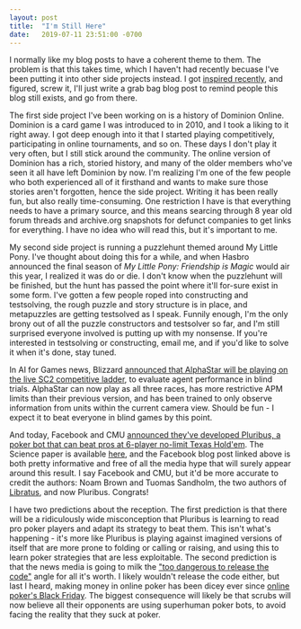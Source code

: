 ```yaml
---
layout: post
title:  "I'm Still Here"
date:   2019-07-11 23:51:00 -0700
---
```


I normally like my blog posts to have a coherent theme to them. The problem is
that this takes time, which I haven't had recently becuase I've been putting it
into other side projects instead. I got [inspired recently](https://sivers.org/ego),
and figured, screw it, I'll just write a grab bag blog post to remind people
this blog still exists, and go from there.

The first side project I've been working on is a history of Dominion Online.
Dominion is a card game I was introduced to in 2010, and I took a liking to it
right away. I got deep enough into it that I started playing competitively,
participating in online tournaments, and so on. These days I don't play it very
often, but I still stick around the community. The online version of Dominion
has a rich, storied history, and many of the older members who've seen it all have
left Dominion by now. I'm realizing I'm one of the few people who both
experienced all of it firsthand and wants to make sure those stories aren't
forgotten, hence the side project.
Writing it has been really fun, but also really time-consuming.
One restriction I have is that everything needs to have a primary source,
and this means searcing through 8 year old forum threads and archive.org snapshots
for defunct companies to get links for everything. I have no idea who will read
this, but it's important to me.

My second side project is running a puzzlehunt themed around My Little Pony.
I've thought about doing this for a while, and when Hasbro announced the final
season of *My Little Pony: Friendship is Magic* would air this year, I realized
it was do or die. I don't know when the puzzlehunt will be finished, but the
hunt has passed the point where it'll for-sure exist in some form. I've gotten
a few people roped into constructing and testsolving, the rough puzzle and
story structure is in place, and metapuzzles are getting testsolved as I speak.
Funnily enough, I'm the only brony out of all the puzzle constructors and
testsolver so far, and I'm still surprised everyone involved is putting up with
my nonsense. If you're interested in testsolving or constructing, email me,
and if you'd like to solve it when it's done, stay tuned.

In AI for Games news, Blizzard [announced that AlphaStar will be playing on the live SC2 competitive ladder](https://news.blizzard.com/en-us/starcraft2/22933138/deepmind-research-on-ladder),
to evaluate agent performance in blind trials.
AlphaStar can now play as all three races, has more restrictive
APM limits than their previous version, and has been trained to only observe
information from units within the current camera view. Should be fun - I expect
it to beat everyone in blind games by this point.

And today, Facebook and CMU
[announced they've developed Pluribus, a poker bot that can beat pros at 6-player
no-limit Texas Hold'em](https://ai.facebook.com/blog/pluribus-first-ai-to-beat-pros-in-6-player-poker/).
The Science paper is available [here](https://science.sciencemag.org/content/early/2019/07/10/science.aay2400),
and the Facebook blog post linked above is both pretty informative and free of
all the media hype that will surely appear around this result. I say Facebook
and CMU, but it'd be more accurate to credit the authors:
Noam Brown and Tuomas Sandholm, the two authors of [Libratus](https://science.sciencemag.org/content/359/6374/418),
and now Pluribus. Congrats!

I have two predictions about the reception. The first prediction is that there will be
a ridiculously wide misconception that Pluribus is learning to read pro poker
players and adapt its strategy to beat them. This isn't what's happening - it's
more like Pluribus is playing against imagined versions of itself that are
more prone to folding or calling or raising, and using this to learn poker
strategies that are less exploitable. The second prediction is that the news
media is going to milk the ["too dangerous to release the code"](https://www.technologyreview.com/s/613943/facebooks-new-poker-playing-ai-could-wreck-the-online-poker-industryso-its-not-being/)
angle for all it's worth. I likely wouldn't release the code either,
but last I heard, making money in online poker has been dicey
ever since [online poker's Black Friday](https://www.theverge.com/2013/4/15/4226358/poker-black-friday-two-year-anniversary).
The biggest consequence will likely be that scrubs will now believe all their
opponents are using superhuman poker bots, to avoid facing the reality that
they suck at poker.
